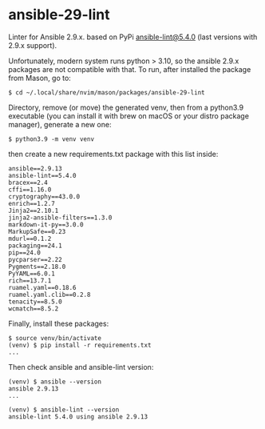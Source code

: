 # ansible-29-lint

Linter for Ansible 2.9.x. based on PyPi [ansible-lint@5.4.0](https://pypi.org/project/ansible-lint/5.4.0/) (last versions with
2.9.x support).

Unfortunately, modern system runs python > 3.10, so the ansible 2.9.x packages
are not compatible with that. To run, after installed the package from Mason,
go to:

    $ cd ~/.local/share/nvim/mason/packages/ansible-29-lint

Directory, remove (or move) the generated venv, then from a python3.9 executable
(you can install it with brew on macOS or your distro package manager), generate
a new one:

    $ python3.9 -m venv venv

then create a new requirements.txt package with this list inside:

    ansible==2.9.13
    ansible-lint==5.4.0
    bracex==2.4
    cffi==1.16.0
    cryptography==43.0.0
    enrich==1.2.7
    Jinja2==2.10.1
    jinja2-ansible-filters==1.3.0
    markdown-it-py==3.0.0
    MarkupSafe==0.23
    mdurl==0.1.2
    packaging==24.1
    pip==24.0
    pycparser==2.22
    Pygments==2.18.0
    PyYAML==6.0.1
    rich==13.7.1
    ruamel.yaml==0.18.6
    ruamel.yaml.clib==0.2.8
    tenacity==8.5.0
    wcmatch==8.5.2

Finally, install these packages:

    $ source venv/bin/activate
    (venv) $ pip install -r requirements.txt
    ...

Then check ansible and ansible-lint version:

    (venv) $ ansible --version
    ansible 2.9.13
    ...
    
    (venv) $ ansible-lint --version
    ansible-lint 5.4.0 using ansible 2.9.13
